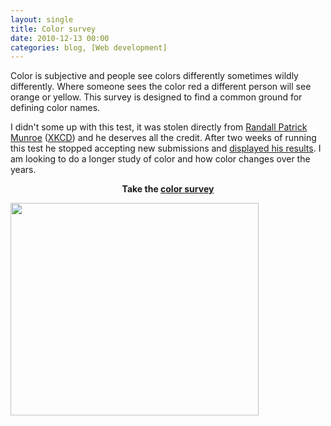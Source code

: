 ```yaml
---
layout: single
title: Color survey 
date: 2010-12-13 00:00
categories: blog, [Web development]
---
```

Color is subjective and people see colors differently sometimes wildly differently. Where someone sees the color red a different person will see orange or yellow. This survey is designed to find a common ground for defining color names.

I didn't some up with this test, it was stolen directly from <a href="http://en.wikipedia.org/wiki/Randall_Munroe">Randall Patrick Munroe</a> (<a href="http://xkcd.com/">XKCD</a>) and he deserves all the credit. After two weeks of running this test he stopped accepting new submissions and <a href="http://blog.xkcd.com/2010/05/03/color-survey-results/">displayed his results</a>. I am looking to do a longer study of color and how color changes over the years.
<p style="text-align: center;"><strong>Take the <a href="http://www.abluestar.com/utilities/color/submit.php">color survey</a></strong></p>
<p style="text-align: left;"><strong><a href="/public/uploads/2010/12/colors.png"><img class="alignleft size-full wp-image-1156" title="colors" src="/public/uploads/2010/12/colors.png" alt="" width="397" height="340" /></a>
</strong></p>
